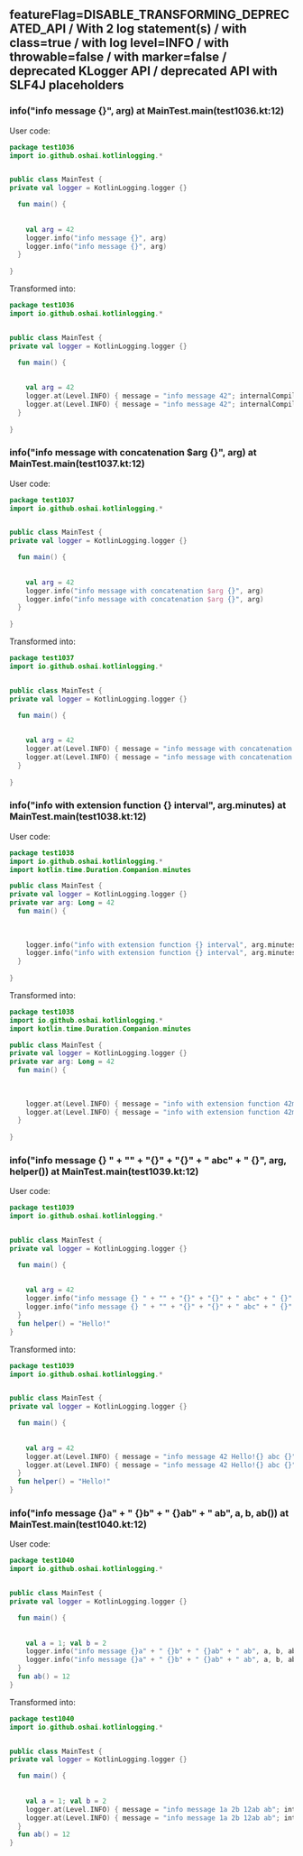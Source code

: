 ## featureFlag=DISABLE_TRANSFORMING_DEPRECATED_API / With 2 log statement(s) / with class=true / with log level=INFO / with throwable=false / with marker=false / deprecated KLogger API / deprecated API with SLF4J placeholders



###  info("info message {}", arg) at MainTest.main(test1036.kt:12)

User code:
```kotlin
package test1036
import io.github.oshai.kotlinlogging.*


public class MainTest {
private val logger = KotlinLogging.logger {}

  fun main() {
    
    
    val arg = 42
    logger.info("info message {}", arg)
    logger.info("info message {}", arg)
  }
  
}


```
  
Transformed into:
```kotlin
package test1036
import io.github.oshai.kotlinlogging.*


public class MainTest {
private val logger = KotlinLogging.logger {}

  fun main() {
    
    
    val arg = 42
    logger.at(Level.INFO) { message = "info message 42"; internalCompilerData = KLoggingEventBuilder.InternalCompilerData(messageTemplate = "info message {}")
    logger.at(Level.INFO) { message = "info message 42"; internalCompilerData = KLoggingEventBuilder.InternalCompilerData(messageTemplate = "info message {}")
  }
  
}


```

###  info("info message with concatenation $arg {}", arg) at MainTest.main(test1037.kt:12)

User code:
```kotlin
package test1037
import io.github.oshai.kotlinlogging.*


public class MainTest {
private val logger = KotlinLogging.logger {}

  fun main() {
    
    
    val arg = 42
    logger.info("info message with concatenation $arg {}", arg)
    logger.info("info message with concatenation $arg {}", arg)
  }
  
}


```
  
Transformed into:
```kotlin
package test1037
import io.github.oshai.kotlinlogging.*


public class MainTest {
private val logger = KotlinLogging.logger {}

  fun main() {
    
    
    val arg = 42
    logger.at(Level.INFO) { message = "info message with concatenation 42 42"; internalCompilerData = KLoggingEventBuilder.InternalCompilerData(messageTemplate = "info message with concatenation 42 {}")
    logger.at(Level.INFO) { message = "info message with concatenation 42 42"; internalCompilerData = KLoggingEventBuilder.InternalCompilerData(messageTemplate = "info message with concatenation 42 {}")
  }
  
}


```

###  info("info with extension function {} interval", arg.minutes) at MainTest.main(test1038.kt:12)

User code:
```kotlin
package test1038
import io.github.oshai.kotlinlogging.*
import kotlin.time.Duration.Companion.minutes

public class MainTest {
private val logger = KotlinLogging.logger {}
private var arg: Long = 42
  fun main() {
    
    
    
    logger.info("info with extension function {} interval", arg.minutes)
    logger.info("info with extension function {} interval", arg.minutes)
  }
  
}


```
  
Transformed into:
```kotlin
package test1038
import io.github.oshai.kotlinlogging.*
import kotlin.time.Duration.Companion.minutes

public class MainTest {
private val logger = KotlinLogging.logger {}
private var arg: Long = 42
  fun main() {
    
    
    
    logger.at(Level.INFO) { message = "info with extension function 42m interval"; internalCompilerData = KLoggingEventBuilder.InternalCompilerData(messageTemplate = "info with extension function {} interval")
    logger.at(Level.INFO) { message = "info with extension function 42m interval"; internalCompilerData = KLoggingEventBuilder.InternalCompilerData(messageTemplate = "info with extension function {} interval")
  }
  
}


```

###  info("info message {} " + "" + "{}" + "{}" + " abc" + " {}", arg, helper()) at MainTest.main(test1039.kt:12)

User code:
```kotlin
package test1039
import io.github.oshai.kotlinlogging.*


public class MainTest {
private val logger = KotlinLogging.logger {}

  fun main() {
    
    
    val arg = 42
    logger.info("info message {} " + "" + "{}" + "{}" + " abc" + " {}", arg, helper())
    logger.info("info message {} " + "" + "{}" + "{}" + " abc" + " {}", arg, helper())
  }
  fun helper() = "Hello!"
}


```
  
Transformed into:
```kotlin
package test1039
import io.github.oshai.kotlinlogging.*


public class MainTest {
private val logger = KotlinLogging.logger {}

  fun main() {
    
    
    val arg = 42
    logger.at(Level.INFO) { message = "info message 42 Hello!{} abc {}"; internalCompilerData = KLoggingEventBuilder.InternalCompilerData(messageTemplate = "info message {} {}{} abc {}")
    logger.at(Level.INFO) { message = "info message 42 Hello!{} abc {}"; internalCompilerData = KLoggingEventBuilder.InternalCompilerData(messageTemplate = "info message {} {}{} abc {}")
  }
  fun helper() = "Hello!"
}


```

###  info("info message {}a" + " {}b" + " {}ab" + " ab", a, b, ab()) at MainTest.main(test1040.kt:12)

User code:
```kotlin
package test1040
import io.github.oshai.kotlinlogging.*


public class MainTest {
private val logger = KotlinLogging.logger {}

  fun main() {
    
    
    val a = 1; val b = 2
    logger.info("info message {}a" + " {}b" + " {}ab" + " ab", a, b, ab())
    logger.info("info message {}a" + " {}b" + " {}ab" + " ab", a, b, ab())
  }
  fun ab() = 12
}


```
  
Transformed into:
```kotlin
package test1040
import io.github.oshai.kotlinlogging.*


public class MainTest {
private val logger = KotlinLogging.logger {}

  fun main() {
    
    
    val a = 1; val b = 2
    logger.at(Level.INFO) { message = "info message 1a 2b 12ab ab"; internalCompilerData = KLoggingEventBuilder.InternalCompilerData(messageTemplate = "info message {}a {}b {}ab ab")
    logger.at(Level.INFO) { message = "info message 1a 2b 12ab ab"; internalCompilerData = KLoggingEventBuilder.InternalCompilerData(messageTemplate = "info message {}a {}b {}ab ab")
  }
  fun ab() = 12
}


```
